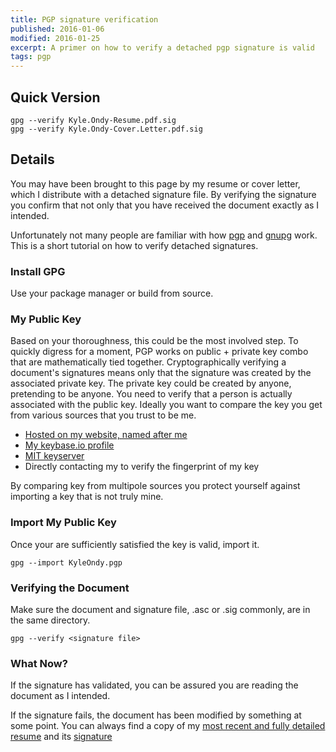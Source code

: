```yaml
---
title: PGP signature verification
published: 2016-01-06
modified: 2016-01-25
excerpt: A primer on how to verify a detached pgp signature is valid
tags: pgp
---
```


## Quick Version ##

    gpg --verify Kyle.Ondy-Resume.pdf.sig
    gpg --verify Kyle.Ondy-Cover.Letter.pdf.sig

## Details ##

You may have been brought to this page by my resume or cover letter, which I distribute with a detached signature file.
By verifying the signature you confirm that not only that you have received the document exactly as I intended.

Unfortunately not many people are familiar with how [pgp](https://en.wikipedia.org/wiki/Pretty_Good_Privacy) and [gnupg](https://www.gnupg.org) work.
This is a short tutorial on how to verify detached signatures.

### Install GPG ###

Use your package manager or build from source.

### My Public Key ##

Based on your thoroughness, this could be the most involved step.
To quickly digress for a moment, PGP works on public + private key combo that are mathematically tied together.
Cryptographically verifying a document's signatures means only that the signature was created by the associated private key.
The private key could be created by anyone, pretending to be anyone. You need to verify that a person is actually associated with the public key.
Ideally you want to compare the key you get from various sources that you trust to be me.

* [Hosted on my website, named after me](https://www.kyleondy.com/pgp.txt)
* [My keybase.io profile](https://keybase.io/kyleondy)
* [MIT keyserver](https://pgp.mit.edu/)
* Directly contacting my to verify the fingerprint of my key

By comparing key from multipole sources you protect yourself against importing a key that is not truly mine.

### Import My Public Key ###

Once your are sufficiently satisfied the key is valid, import it.

    gpg --import KyleOndy.pgp

### Verifying the Document ###

Make sure the document and signature file, .asc or .sig commonly, are in the same directory.

    gpg --verify <signature file>

### What Now? ###

If the signature has validated, you can be assured you are reading the document as I intended.

If the signature fails, the document has been modified by something at some point.
You can always find a copy of my [most recent and fully detailed resume](/files/Kyle.Ondy-Resume.pdf) and its [signature](/files/Kyle.Ondy-Resume.pdf.sig)
